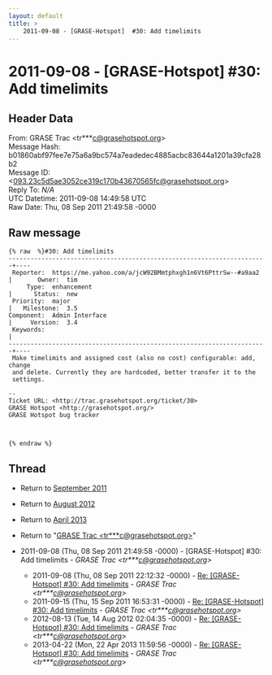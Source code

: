```yaml
---
layout: default
title: >
    2011-09-08 - [GRASE-Hotspot]  #30: Add timelimits
---
```


# 2011-09-08 - [GRASE-Hotspot]  #30: Add timelimits

## Header Data

From: GRASE Trac \<tr***c@grasehotspot.org\><br>
Message Hash: b01860abf97fee7e75a6a9bc574a7eadedec4885acbc83644a1201a39cfa28b2<br>
Message ID: \<093.23c5d5ae3052ce319c170b43670565fc@grasehotspot.org\><br>
Reply To: _N/A_<br>
UTC Datetime: 2011-09-08 14:49:58 UTC<br>
Raw Date: Thu, 08 Sep 2011 21:49:58 -0000<br>

## Raw message

```
{% raw  %}#30: Add timelimits
-----------------------------------------------------------------------+----
 Reporter:  https://me.yahoo.com/a/jcW92BMmtphxgh1n6Vt6PttrSw--#a9aa2  |       Owner:  tim
     Type:  enhancement                                                |      Status:  new
 Priority:  major                                                      |   Milestone:  3.5
Component:  Admin Interface                                            |     Version:  3.4
 Keywords:                                                             |  
-----------------------------------------------------------------------+----
 Make timelimits and assigned cost (also no cost) configurable: add, change
 and delete. Currently they are hardcoded, better transfer it to the
 settings.

-- 
Ticket URL: <http://trac.grasehotspot.org/ticket/30>
GRASE Hotspot <http://grasehotspot.org/>
GRASE Hotspot bug tracker



{% endraw %}
```

## Thread

+ Return to [September 2011](/archive/2011/09)
+ Return to [August 2012](/archive/2012/08)
+ Return to [April 2013](/archive/2013/04)

+ Return to "[GRASE Trac <tr***c<span>@</span>grasehotspot.org>](/authors/tr___c_at_grasehotspot_org)"

+ 2011-09-08 (Thu, 08 Sep 2011 21:49:58 -0000) - [GRASE-Hotspot]  #30: Add timelimits - _GRASE Trac \<tr***c@grasehotspot.org\>_
  + 2011-09-08 (Thu, 08 Sep 2011 22:12:32 -0000) - [Re: [GRASE-Hotspot] #30: Add timelimits](/archive/2011/09/91fb992a3d0d46fc549f5c0f393ac5b60b34cd59aa3342cf778dd8fa445cbd45) - _GRASE Trac \<tr***c@grasehotspot.org\>_
  + 2011-09-15 (Thu, 15 Sep 2011 16:53:31 -0000) - [Re: [GRASE-Hotspot] #30: Add timelimits](/archive/2011/09/9ba11b35af0134305aea0209609df7e0f3d061b9836ec6f7daf882a945278883) - _GRASE Trac \<tr***c@grasehotspot.org\>_
  + 2012-08-13 (Tue, 14 Aug 2012 02:04:35 -0000) - [Re: [GRASE-Hotspot] #30: Add timelimits](/archive/2012/08/0d6702686ac2416dea9a31bbcccb765540badd1cd147a6935d17d906780fcb06) - _GRASE Trac \<tr***c@grasehotspot.org\>_
  + 2013-04-22 (Mon, 22 Apr 2013 11:59:56 -0000) - [Re: [GRASE-Hotspot] #30: Add timelimits](/archive/2013/04/bd0c9956275a934529cf516829091ef898947b71776f019803d86a8f03e9debc) - _GRASE Trac \<tr***c@grasehotspot.org\>_

